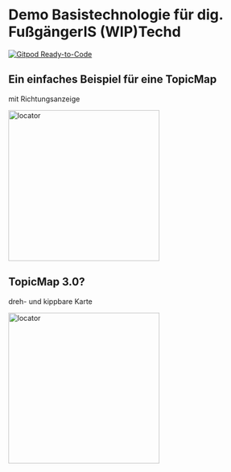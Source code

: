 # Demo Basistechnologie für dig. FußgängerIS (WIP)Techd

[![Gitpod Ready-to-Code](https://img.shields.io/badge/Gitpod-ready--to--code-blue?logo=gitpod)](https://gitpod.io/#https://github.com/topicmaps-wuppertal/projektname)

## Ein einfaches Beispiel für eine TopicMap

mit Richtungsanzeige

<a href="https://topicmaps-wuppertal.github.io/techdemo/#/topicmapWithNewLocator">
<img width="300" alt="locator" src="https://topicmaps-wuppertal.github.io/techdemo/locator.jpeg">
</a>

## TopicMap 3.0?

dreh- und kippbare Karte

<a href="https://topicmaps-wuppertal.github.io/techdemo/#/turnableTopicMap">
<img width="300" alt="locator" src="https://topicmaps-wuppertal.github.io/techdemo/turnableMap.jpeg">
</a>
